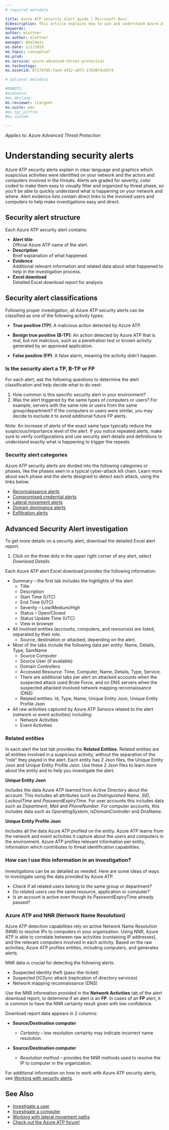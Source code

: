 ```yaml
---
# required metadata

title: Azure ATP security alert guide | Microsoft Docs
d|Description: This article explains how to use and understand Azure ATP security alerts.
keywords:
author: mlottner
ms.author: mlottner
manager: mbaldwin
ms.date: 1/2/2019
ms.topic: conceptual
ms.prod:
ms.service: azure-advanced-threat-protection
ms.technology:
ms.assetid: 671747d5-faed-4352-a871-17b58fdc6574

# optional metadata

#ROBOTS:
#audience:
#ms.devlang:
ms.reviewer: itargoet
ms.suite: ems
#ms.tgt_pltfrm:
#ms.custom:

---
```


*Applies to: Azure Advanced Threat Protection*

# Understanding security alerts

Azure ATP security alerts explain in clear language and graphics which suspicious activities were identified on your network and the actors and computers involved in the threats. Alerts are graded for severity, color coded to make them easy to visually filter and organized by threat phase, so you'll be able to quickly understand what is happening on your network and where. Alert evidence lists contain direct links to the involved users and computers to help make investigations easy and direct.

## Security alert structure

Each Azure ATP security alert contains:
 
- **Alert title** <br> Official Azure ATP name of the alert.
- **Description** <br> Brief explanation of what happened.
- **Evidence** <br> Additional relevant information and related data about what happened to help in the investigation process.
- **Excel download** <br> Detailed Excel download report for analysis

## Security alert classifications

Following proper investigation, all Azure ATP security alerts can be classified as one of the following activity types:

- **True positive (TP)**: A malicious action detected by Azure ATP.

- **Benign true positive (B-TP)**: An action detected by Azure ATP that is real, but not malicious, such as a penetration test or known activity generated by an approved application.

- **False positive (FP)**: A false alarm, meaning the activity didn’t happen.

### Is the security alert a TP, B-TP or FP

For each alert, ask the following questions to determine the alert classification and help decide what to do next:

1. How common is this specific security alert in your environment?
2. Was the alert triggered by the same types of computers or users?
   For example, servers with the same role or users from the same group/department? If the computers or users were similar, you may decide to exclude it to avoid additional future FP alerts.

Note: An increase of alerts of the exact same type typically reduce the suspicious/importance level of the alert. If you notice repeated alerts, make sure to verify configurations and use security alert details and definitions to understand exactly what is happening to trigger the repeats.

### Security alert categories

Azure ATP security alerts are divided into the following categories or phases, like the phases seen in a typical cyber-attack kill chain. Learn more about each phase and the alerts designed to detect each attack, using the links below.

- [Reconnaissance alerts](reconnaissance-alerts.md)
- [Compromised credential alerts](compromised-credential-alerts.md)
- [Lateral movement alerts](lateral-movement-alerts.md)
- [Domain dominance alerts](domain-dominance-alerts.md)
- [Exfiltration alerts](exfiltration-alerts.md)

## Advanced Security Alert investigation

To get more details on a security alert, download the detailed Excel alert report.

1. Click on the three dots in the upper right corner of any alert, select *Download Details*.
 
Each Azure ATP alert Excel download provides the following information:   
- Summary – the first tab includes the highlights of the alert 
  - Title 
  - Description 
  - Start Time (UTC) 
  - End Time (UTC) 
  - Severity – Low/Medium/High
  - Status – Open/Closed
  - Status Update Time (UTC)
  - View in browser
- All involved entities (accounts, computers, and resources) are listed, separated by their role. 
    - Source, destination or attacked, depending on the alert. 
- Most of the tabs include the following data per entity: Name, Details, Type, SamName  
  - Source Computer
  - Source User (if available)
  - Domain Controllers
  - Accessed Resource: Time, Computer, Name, Details, Type, Service.
  - There are additional tabs per alert on attacked accounts when the suspected attack used Brute Force, and on DNS servers when the suspected attacked involved network mapping reconnaissance (DNS)
  - Related entities: Id, Type, Name, Unique Entity Json, Unique Entity Profile Json
- All raw activities captured by Azure ATP Sensors related to the alert (network or event activities) including:
  - Network Activities
  - Event Activities

### Related entities

In each alert the last tab provides the **Related Entities**. Related entities are all entities involved in a suspicious activity, without the separation of the “role” they played in the alert. Each entity has 2 Json files, the Unique Entity Json and Unique Entity Profile Json. Use these 2 Json files to learn more about the entity and to help you investigate the alert. 
 
**Unique Entity Json**
 
Includes the data Azure ATP learned from Active Directory about the account. This includes all attributes such as *Distinguished Name*, *SID*, *LockoutTime* and *PasswordExpiryTime*. For user accounts this includes data such as *Department*, *Mail* and *PhoneNumber*. For computer accounts, this includes data such as *OperatingSystem*, *IsDomainController* and *DnsName*. 

**Unique Entity Profile Json**

Includes all the data Azure ATP profiled on the entity. Azure ATP learns from the network and event activities it capture about the users and computers in the environment. Azure ATP profiles relevant information per  entity, information which contributes to threat identification capabilities.
 
### How can I use this information in an investigation? 

Investigations can be as detailed as needed. Here are some ideas of ways to investigate using the data provided by Azure ATP. 

- Check if all related users belong to the same group or department? 
- Do related users use the same resource, application or computer?
- Is an account is active even though its PasswordExpiryTime already passed?

### Azure ATP and NNR (Network Name Resolution)

Azure ATP detection capabilities rely on active Network Name Resolution (NNR) to resolve IPs to computers in your organization. Using NNR, Azure ATP is able to correlate between raw activities (containing IP addresses), and the relevant computers involved in each activity. Based on the raw activities, Azure ATP profiles entities, including computers, and generates alerts.

NNR data is crucial for detecting the following alerts:
- Suspected identity theft (pass-the-ticket) 
- Suspected DCSync attack (replication of directory services)
- Network mapping reconnaissance (DNS)

Use the NNR information provided in the **Network Activities** tab of the alert download report, to determine if an alert is an **FP**. In cases of an **FP** alert, it is common to have the NNR certainty result given with low confidence. 

Download report data appears in 2 columns: 
- **Source/Destination computer** 

    - *Certainty* – low resolution certainty may indicate incorrect name resolution.
- **Source/Destination computer**
    - *Resolution method* – provides the NNR methods used to resolve the IP to computer in the organization.

For additional information on how to work with Azure ATP security alerts, see [Working with security alerts](working-with-suspicious-activities.md).

## See Also

- [Investigate a user](investigate-a-user.md)
- [Investigate a computer](investigate-a-computer.md)
- [Working with lateral movement paths](use-case-lateral-movement-path.md)
- [Check out the Azure ATP forum!](https://aka.ms/azureatpcommunity)